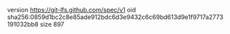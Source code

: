 version https://git-lfs.github.com/spec/v1
oid sha256:0859d1bc2c8e85ade912bdc6d3e9432c6c69bd613d9e1f9717a2773191032bb8
size 897
